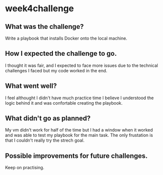 # week4challenge

## What was the challenge?
Write a playbook that installs Docker onto the local machine.

## How I expected the challenge to go.
I thought it was fair, and I expected to face more issues due to the technical challenges I faced but my code worked in the end.

## What went well?
I feel althought I didn't have much practice time I believe I understood the logic behind it and was confortable creating the playbook.

## What didn't go as planned?
My vm didn't work for half of the time but I had a window when it worked and was able to test my playbook for the main task. The only frustation is that I couldn't really try the strech goal.

## Possible improvements for future challenges.
Keep on practising.
